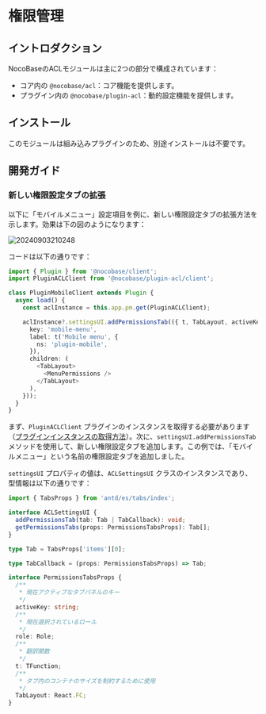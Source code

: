 # 権限管理

## イントロダクション

NocoBaseのACLモジュールは主に2つの部分で構成されています：

- コア内の `@nocobase/acl`：コア機能を提供します。
- プラグイン内の `@nocobase/plugin-acl`：動的設定機能を提供します。

## インストール

このモジュールは組み込みプラグインのため、別途インストールは不要です。

## 開発ガイド

### 新しい権限設定タブの拡張

以下に「モバイルメニュー」設定項目を例に、新しい権限設定タブの拡張方法を示します。効果は下の図のようになります：

![20240903210248](https://nocobase-docs.oss-cn-beijing.aliyuncs.com/20240903210248.png)

コードは以下の通りです：

```typescript
import { Plugin } from '@nocobase/client';
import PluginACLClient from '@nocobase/plugin-acl/client';

class PluginMobileClient extends Plugin {
  async load() {
    const aclInstance = this.app.pm.get(PluginACLClient);

    aclInstance?.settingsUI.addPermissionsTab(({ t, TabLayout, activeKey }) => ({
      key: 'mobile-menu',
      label: t('Mobile menu', {
        ns: 'plugin-mobile',
      }),
      children: (
        <TabLayout>
          <MenuPermissions />
        </TabLayout>
      ),
    }));
  }
}
```

まず、`PluginACLClient` プラグインのインスタンスを取得する必要があります（[プラグインインスタンスの取得方法](https://docs.nocobase.com/development/client/life-cycle#%E8%8E%B7%E5%8F%96%E6%8F%92%E4%BB%B6)）。次に、`settingsUI.addPermissionsTab` メソッドを使用して、新しい権限設定タブを追加します。この例では、「モバイルメニュー」という名前の権限設定タブを追加しました。

`settingsUI` プロパティの値は、`ACLSettingsUI` クラスのインスタンスであり、型情報は以下の通りです：

```typescript
import { TabsProps } from 'antd/es/tabs/index';

interface ACLSettingsUI {
  addPermissionsTab(tab: Tab | TabCallback): void;
  getPermissionsTabs(props: PermissionsTabsProps): Tab[];
}

type Tab = TabsProps['items'][0];

type TabCallback = (props: PermissionsTabsProps) => Tab;

interface PermissionsTabsProps {
  /**
   * 現在アクティブなタブパネルのキー
   */
  activeKey: string;
  /**
   * 現在選択されているロール
   */
  role: Role;
  /**
   * 翻訳関数
   */
  t: TFunction;
  /**
   * タブ内のコンテナのサイズを制約するために使用
   */
  TabLayout: React.FC;
}
```


